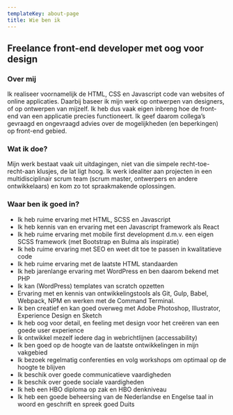 ```yaml
---
templateKey: about-page
title: Wie ben ik
---
```

## Freelance front-end developer met oog voor design

### Over mij

Ik realiseer voornamelijk de HTML, CSS en Javascript code van websites of online applicaties. Daarbij baseer ik mijn werk op ontwerpen van designers, of op ontwerpen van mijzelf. Ik heb dus vaak eigen inbreng hoe de front-end van een applicatie precies functioneert. Ik geef daarom collega’s gevraagd en ongevraagd advies over de mogelijkheden (en beperkingen) op front-end gebied.

### Wat ik doe?

Mijn werk bestaat vaak uit uitdagingen, niet van die simpele recht-toe-recht-aan klusjes, de lat ligt hoog. Ik werk idealiter aan projecten in een multidisciplinair scrum team (scrum master, ontwerpers en andere ontwikkelaars) en kom zo tot spraakmakende oplossingen.

### Waar ben ik goed in?

* Ik heb ruime ervaring met HTML, SCSS en Javascript
* Ik heb kennis van en ervaring met een Javascript framework als React
* Ik heb ruime ervaring met mobile first development d.m.v. een eigen SCSS framework (met Bootstrap en Bulma als inspiratie)
* Ik heb ruime ervaring met SEO en weet dit toe te passen in kwalitatieve code
* Ik heb ruime ervaring met de laatste HTML standaarden
* Ik heb jarenlange ervaring met WordPress en ben daarom bekend met PHP
* Ik kan (WordPress) templates van scratch opzetten
* Ervaring met en kennis van ontwikkelingstools als Git, Gulp, Babel, Webpack, NPM en werken met de Command Terminal.
* Ik ben creatief en kan goed overweg met Adobe Photoshop, Illustrator, Experience Design en Sketch
* Ik heb oog voor detail, en feeling met design voor het creëren van een goede user experience
* Ik ontwikkel mezelf iedere dag in webrichtlijnen (accessability)
* Ik ben goed op de hoogte van de laatste ontwikkelingen in mijn vakgebied
* Ik bezoek regelmatig conferenties en volg workshops om optimaal op de hoogte te blijven
* Ik beschik over goede communicatieve vaardigheden
* Ik beschik over goede sociale vaardigheden
* Ik heb een HBO diploma op zak en HBO denkniveau
* Ik heb een goede beheersing van de Nederlandse en Engelse taal in woord en geschrift en spreek goed Duits
